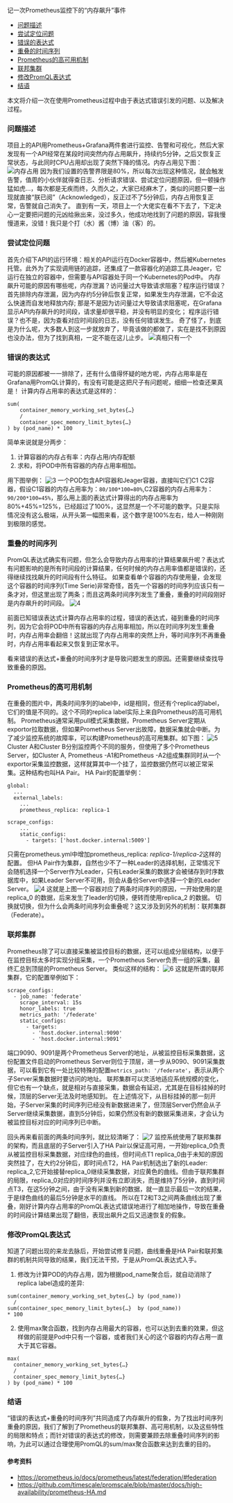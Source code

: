 记一次Prometheus监控下的“内存飙升”事件


<!-- @import "[TOC]" {cmd="toc" depthFrom=1 depthTo=3 orderedList=false} -->

<!-- code_chunk_output -->

- [问题描述](#问题描述)
- [尝试定位问题](#尝试定位问题)
- [错误的表达式](#错误的表达式)
- [重叠的时间序列](#重叠的时间序列)
- [Prometheus的高可用机制](#prometheus的高可用机制)
- [联邦集群](#联邦集群)
- [修改PromQL表达式](#修改promql表达式)
- [结语](#结语)

<!-- /code_chunk_output -->

本文将介绍一次在使用Prometheus过程中由于表达式错误引发的问题、以及解决过程。

### 问题描述
项目上的API用Prometheus+Grafana两件套进行监控、告警和可视化，然后大家发现有一个API经常在某段时间突然内存占用飙升，持续约5分钟，之后又恢复正常状态，与此同时CPU占用却出现了突然下降的情况。内存占用见下图：
![内存占用](./1.png)
因为我们设置的告警界限是80%，所以每次出现这种情况，就会触发告警，值周的小伙伴就得查日志、分析请求错误、尝试定位问题原因，但一顿操作猛如虎...，每次都是无疾而终，久而久之，大家已经麻木了，类似的问题只要一出现就直接“朕已阅”（Acknowledged），反正过不了5分钟后，内存占用恢复正常，告警就自己消失了。
直到有一天，项目上一个大佬实在看不下去了，下定决心一定要把问题的元凶给揪出来，没过多久，他成功地找到了问题的原因，容我慢慢道来，没错！我只是个打（水）酱（博）油（客）的。

### 尝试定位问题
首先介绍下API的运行环境：相关的API运行在Docker容器中，然后被Kubernetes托管。此外为了实现调用链的追踪，还集成了一款容器化的追踪工具Jeager，它运行在独立的容器中，但需要与API容器处于同一个Kubernetes的Pod中。
内存飙升可能的原因有哪些呢，内存泄漏？访问量过大导致请求阻塞？程序运行错误？
首先排除内存泄漏，因为内存约5分钟后恢复正常，如果发生内存泄漏，它不会这么快速而自发地释放内存;
那是不是因为访问量过大导致请求阻塞呢，在Grafana显示API内存飙升的时间段，请求量却很平稳，并没有明显的变化；
程序运行错误？也不是，因为查看对应时间段的日志，没有任何错误发生。
奇了怪了，到底是为什么呢，大多数人到这一步就放弃了，毕竟该做的都做了，实在是找不到原因也没办法，但为了找到真相，一定不能在这儿止步。
![真相只有一个](./only_one.png)

### 错误的表达式
可能的原因都被一一排除了，还有什么值得怀疑的地方呢，内存占用率是在Grafana用PromQL计算的，有没有可能是这把尺子有问题呢，细细一检查还果真是！
计算内存占用率的表达式是这样的：
```
sum(
    container_memory_working_set_bytes{…} 
    / 
    container_spec_memory_limit_bytes{…} 
) by (pod_name) * 100

```
简单来说就是分两步：
1. 计算容器的内存占有率：内存占用/内存配额
2. 求和，将POD中所有容器的内存占用率相加。

用下图举例：
![3](./3.png)
一个POD包含API容器和Jeager容器，直接叫它们C1 C2容器，假设C1容器的内存占用率为：`80/100*100=80%`,C2容器的内存占用率为：`90/200*100=45%`，那么用上面的表达式计算得出的内存占用率为80%+45%=125%，已经超过了100%，这显然是一个不可能的数字。只是实际情况没有这么极端，从开头第一幅图来看，这个数字是100%左右，给人一种刚刚到极限的感觉。

### 重叠的时间序列
PromQL表达式确实有问题，但怎么会导致内存占用率的计算结果飙升呢？表达式有问题影响的是所有时间段的计算结果，任何时候的内存占用率值都是错误的，还得继续找找飙升的时间段有什么特征。
如果查看单个容器的内存使用量，会发现这个容器的时间序列(Time Serie)非常奇怪，首先一个容器的时间序列应该只有一条才对，但这里出现了两条；而且这两条时间序列发生了重叠，重叠的时间段刚好是内存飙升的时间段。
![4](./4.png)

前面已知错误表达式计算内存占用率的过程，错误的表达式，碰到重叠的时间序列，因为它会将POD中所有容器的内存占用率相加，所以在时间序列发生重叠时，内存占用率会翻倍！这就出现了内存占用率的突然上升，等时间序列不再重叠时，内存占用率看起来又恢复到正常水平。

看来错误的表达式+重叠的时间序列才是导致问题发生的原因。还需要继续查找导致重叠的原因。

### Prometheus的高可用机制
在重叠的图片中，两条时间序列的label中，id是相同，但还有个replica的label，它们的值是不同的。这个不同的replica label实际上来自Prometheus的高可用机制。
Prometheus通常采用pull模式采集数据，Prometheus Server定期从exportor拉取数据，但如果Prometheus Server出故障，数据采集就会中断。为了减少监控系统的故障率，可以构建Prometheus的高可用集群。如下图：
![5](./5.png)
Cluster A和Cluster B分别监控两个不同的服务，但使用了多个Prometheus Server，如Cluster A, Prometheus -A1和Prometheus -A2组成集群同时从一个exportor采集监控数据，这样就算其中一个挂了，监控数据仍然可以被正常采集。这种结构也叫HA Pair。
HA Pair的配置举例：
```
global:
  ...
  external_labels:
    ...
    prometheus_replica: replica-1

scrape_configs:
    ...
    static_configs:
      - targets: ['host.docker.internal:5009']
```
只需在prometheus.yml中增加prometheus_replica: *replica-1/replica-2*这样的配置。
但HA Pair作为集群，自然也少不了一种Leader的选择机制，正常情况下会随机选择一个Server作为Leader，只有Leader采集的数据才会被储存到时序数据库中，如果Leader Server不可用，则会从备份Server中选择一个新的Leader Server。
![4](./4.png)
这就是上图一个容器对应了两条时间序列的原因，一开始使用的是replica_0 的数据，后来发生了leader的切换，便转而使用replica_2 的数据。
切换就切换，但为什么会两条时间序列会重叠呢？这又涉及到另外的机制：联邦集群（Federate）。

### 联邦集群
Prometheus除了可以直接采集被监控目标的数据，还可以组成分层结构，以便于在监控目标太多时实现分组采集，一个Prometheus Server负责一组的采集，最终汇总到顶层的Prometheus Server。
类似这样的结构：
![6](./6.png)
这就是所谓的联邦集群，它的配置举例如下：
```
scrape_configs:
  - job_name: 'federate'
    scrape_interval: 15s
    honor_labels: true
    metrics_path: '/federate'
    static_configs:
      - targets:
        - 'host.docker.internal:9090'
        - 'host.docker.internal:9091'
```
端口9090、9091是两个Prometheus Server的地址，从被监控目标采集数据，这份配置文件启动的Prometheus Server则位于顶层，进一步从9090、9091采集数据，可以看到它有一处比较特殊的配置`metrics_path: '/federate'`，表示从两个子Server采集数据时要访问的地址。
联邦集群可以灵活地适应系统规模的变化，但它也有一个缺点，就是相对与直接采集，数据会有延迟，尤其是在目标挂掉的时候，顶层的Server无法及时地感知到。
在上述情况下，从目标挂掉的那一刻开始，子Server采集的时间序列已经没有新数据进来了，但顶层Server仍然会从子Server继续采集数据，直到5分钟后，如果仍然没有新的数据采集进来，才会认为被监控目标对应的时间序列已中断。

回头再来看前面的两条时间序列，就比较清晰了：
![7](./7.png)
监控系统使用了联邦集群的架构，而且底层的子Server引入了HA Pair以保证高可用，一开始replica_0负责从被监控目标采集数据，对应绿色的曲线，但时间点T1 replica_0由于未知的原因突然挂了，在大约2分钟后，即时间点T2，HA Pair机制选出了新的Leader: replica_2,它开始接替replica_0继续采集数据，对应黄色的曲线。但由于联邦集群的局限，replica_0对应的时间序列并没有立即消失，而是维持了5分钟，直到时间点T3，在这5分钟之间，由于没有采集到新的数据，就一直显示最后一次的结果，于是绿色曲线的最后5分钟是水平的直线。
所以在T2和T3之间两条曲线出现了重叠，刚好计算内存占用率的PromQL表达式错误地进行了相加地操作，导致在重叠的时间段计算结果出现了翻倍，表现出飙升之后又迅速恢复的假象。

### 修改PromQL表达式
知道了问题出现的来龙去脉后，开始尝试修复问题，曲线重叠是HA Pair和联邦集群的机制共同导致的结果，我们无法干预，于是从PromQL表达式入手。
1. 修改为计算POD的内存占用，因为根据pod_name聚合后，就自动消除了replica label造成的差异:
```
sum(container_memory_working_set_bytes{…} by (pod_name)) 
  / 
sum(container_spec_memory_limit_bytes{…}  by (pod_name))
* 100
```
2. 使用max聚合函数，找到内存占用最大的容器，也可以达到去重的效果，但这样做的前提是Pod中只有一个容器，或者我们关心的这个容器的内存占用一直大于其它容器。
```
max(
  container_memory_working_set_bytes{…} 
  / 
  container_spec_memory_limit_bytes{…} 
) by (pod_name) * 100

```

### 结语
“错误的表达式+重叠的时间序列”共同造成了内存飙升的假象，为了找出时间序列重叠的原因，我们了解到了Prometheus的联邦集群、高可用机制，以及这些特性的局限和特点；而针对错误的表达式的修改，则需要兼顾去除重叠时间序列的影响，为此可以通过合理使用PromQL的sum/max聚合函数来达到去重的目的。

#### 参考资料
- https://prometheus.io/docs/prometheus/latest/federation/#federation
- https://github.com/timescale/promscale/blob/master/docs/high-availability/prometheus-HA.md